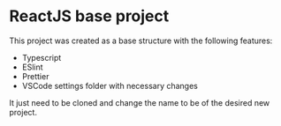 # ReactJS base project

This project was created as a base structure with the following features:
- Typescript
- ESlint
- Prettier
- VSCode settings folder with necessary changes

It just need to be cloned and change the name to be of the desired new project.